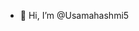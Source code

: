- 👋 Hi, I’m @Usamahashmi5

<!---
Usamahashmi5/Usamahashmi5 is a ✨ special ✨ repository because its `README.md` (this file) appears on your GitHub profile.
You can click the Preview link to take a look at your changes.
--->
